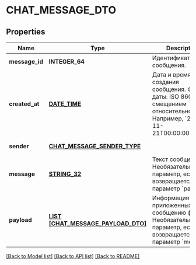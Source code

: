 # CHAT_MESSAGE_DTO

## Properties
Name | Type | Description | Notes
------------ | ------------- | ------------- | -------------
**message_id** | **INTEGER_64** | Идентификатор сообщения. | [default to null]
**created_at** | [**DATE_TIME**](DATE_TIME.md) | Дата и время создания сообщения.  Формат даты: ISO 8601 со смещением относительно UTC. Например, &#x60;2017-11-21T00:00:00+03:00&#x60;.  | [default to null]
**sender** | [**CHAT_MESSAGE_SENDER_TYPE**](ChatMessageSenderType.md) |  | [default to null]
**message** | [**STRING_32**](STRING_32.md) | Текст сообщения.  Необязательный параметр, если возвращается параметр &#x60;payload&#x60;.  | [optional] [default to null]
**payload** | [**LIST [CHAT_MESSAGE_PAYLOAD_DTO]**](ChatMessagePayloadDTO.md) | Информация о приложенных к сообщению файлах.  Необязательный параметр, если возвращается параметр &#x60;message&#x60;.  | [optional] [default to null]

[[Back to Model list]](../README.md#documentation-for-models) [[Back to API list]](../README.md#documentation-for-api-endpoints) [[Back to README]](../README.md)


